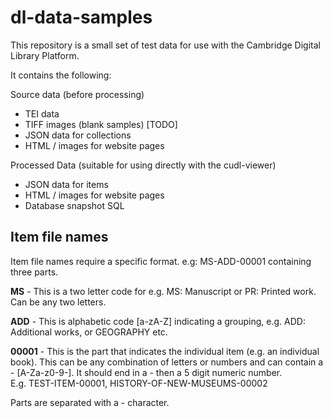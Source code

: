 # dl-data-samples
This repository is a small set of test data for use with the Cambridge Digital Library Platform.

It contains the following:

Source data (before processing)
 - TEI data
 - TIFF images (blank samples) [TODO]
 - JSON data for collections
 - HTML / images for website pages
 
 Processed Data (suitable for using directly with the cudl-viewer)
 - JSON data for items
 - HTML / images for website pages
 - Database snapshot SQL 
 
## Item file names

Item file names require a specific format.  e.g: MS-ADD-00001 containing three parts.

**MS** - This is a two letter code for e.g. MS: Manuscript or PR: Printed work.  Can be any two letters.

**ADD** - This is alphabetic code [a-zA-Z] indicating a grouping, e.g. ADD: Additional works, or GEOGRAPHY etc.

**00001** - This is the part that indicates the individual item (e.g. an individual book). This can be any combination of 
letters or numbers and can contain a - [A-Za-z0-9-].  It should end in a - then a 5 digit numeric number.  
E.g. TEST-ITEM-00001, HISTORY-OF-NEW-MUSEUMS-00002  

Parts are separated with a - character.

